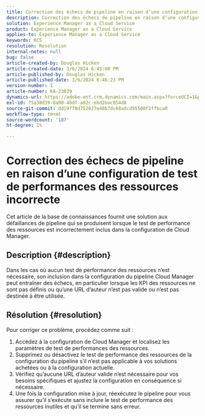 ```yaml
---
title: Correction des échecs de pipeline en raison d’une configuration de test de performances des ressources incorrecte
description: Correction des échecs de pipeline en raison d’une configuration de test de performances des ressources incorrecte
solution: Experience Manager as a Cloud Service
product: Experience Manager as a Cloud Service
applies-to: Experience Manager as a Cloud Service
keywords: KCS
resolution: Resolution
internal-notes: null
bug: false
article-created-by: Douglas Hicken
article-created-date: 3/6/2024 6:45:00 PM
article-published-by: Douglas Hicken
article-published-date: 3/6/2024 6:46:23 PM
version-number: 1
article-number: KA-23839
dynamics-url: https://adobe-ent.crm.dynamics.com/main.aspx?forceUCI=1&pagetype=entityrecord&etn=knowledgearticle&id=f534b49e-e9db-ee11-904d-6045bd006793
exl-id: 75a38d39-8a00-4bdf-a02c-ebd2bac654d8
source-git-commit: dd19f78d752827e48b7dc68adcd95500f2ffbca0
workflow-type: tm+mt
source-wordcount: '187'
ht-degree: 1%

---
```


# Correction des échecs de pipeline en raison d’une configuration de test de performances des ressources incorrecte


Cet article de la base de connaissances fournit une solution aux défaillances de pipeline qui se produisent lorsque le test de performance des ressources est incorrectement inclus dans la configuration de Cloud Manager.

## Description {#description}

Dans les cas où aucun test de performance des ressources n’est nécessaire, son inclusion dans la configuration du pipeline Cloud Manager peut entraîner des échecs, en particulier lorsque les KPI des ressources ne sont pas définis ou qu’une URL d’auteur n’est pas valide ou n’est pas destinée à être utilisée.

## Résolution {#resolution}


Pour corriger ce problème, procédez comme suit :
1. Accédez à la configuration de Cloud Manager et localisez les paramètres de test de performances des ressources.
2. Supprimez ou désactivez le test de performance des ressources de la configuration du pipeline s’il n’est pas applicable à vos solutions achetées ou à la configuration actuelle.
3. Vérifiez qu’aucune URL d’auteur valide n’est nécessaire pour vos besoins spécifiques et ajustez la configuration en conséquence si nécessaire.
4. Une fois la configuration mise à jour, réexécutez le pipeline pour vous assurer qu’il s’exécute sans inclure le test de performance des ressources inutiles et qu’il se termine sans erreur.
